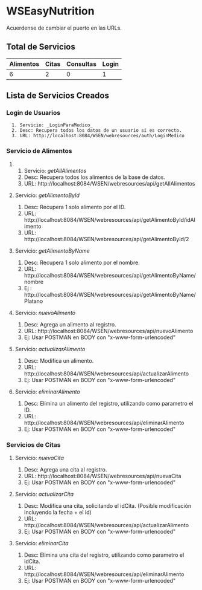 # WSEasyNutrition

Acuerdense de cambiar el puerto en las URLs.

## Total de Servicios
Alimentos | Citas | Consultas | Login |
--------- | ----- | ----------| ----- |
6         |   2   |     0     |   1   |

## Lista de Servicios Creados

### Login de Usuarios
      1. Servicio: _LoginParaMedico_
      2. Desc: Recupera todos los datos de un usuario si es correcto.
      3. URL: http://localhost:8084/WSEN/webresources/auth/LoginMedico

### Servicio de Alimentos
   1. 
      1. Servicio: _getAllAlimentos_
      2. Desc: Recupera todos los alimentos de la base de datos.
      3. URL: http://localhost:8084/WSEN/webresources/api/getAllAlimentos
      
   2. Servicio: _getAlimentoById_
      1. Desc: Recupera 1 solo alimento por el ID.
      2. URL: http://localhost:8084/WSEN/webresources/api/getAlimentoById/idAlimento
      3. URL: http://localhost:8084/WSEN/webresources/api/getAlimentoById/2

   3. Servicio: _getAlimentoByName_
      1. Desc: Recupera 1 solo alimento por el nombre.
      2. URL: http://localhost:8084/WSEN/webresources/api/getAlimentoByName/nombre
      3. Ej : http://localhost:8084/WSEN/webresources/api/getAlimentoByName/Platano

   4. Servicio: _nuevoAlimento_
      1. Desc: Agrega un alimento al registro.
      2. URL: http://localhost:8084/WSEN/webresources/api/nuevoAlimento
      3. Ej: Usar POSTMAN en BODY con "x-www-form-urlencoded"

   5. Servicio: _actualizarAlimento_
      1. Desc: Modifica un alimento.
      2. URL: http://localhost:8084/WSEN/webresources/api/actualizarAlimento
      3. Ej: Usar POSTMAN en BODY con "x-www-form-urlencoded"

   6. Servicio: _eliminarAlimento_
      1. Desc: Elimina un alimento del registro, utilizando como parametro el ID.
      2. URL: http://localhost:8084/WSEN/webresources/api/eliminarAlimento
      3. Ej: Usar POSTMAN en BODY con "x-www-form-urlencoded"
      
### Servicios de Citas
   1. Servicio: _nuevaCita_
      1. Desc: Agrega una cita al registro.
      2. URL: http://localhost:8084/WSEN/webresources/api/nuevaCita
      3. Ej: Usar POSTMAN en BODY con "x-www-form-urlencoded"
      
   2. Servicio: _actualizarCita_
      1. Desc: Modifica una cita, solicitando el idCita. (Posible modificación incluyendo la fecha + el id)
      2. URL: http://localhost:8084/WSEN/webresources/api/actualizarAlimento
      3. Ej: Usar POSTMAN en BODY con "x-www-form-urlencoded"

   3. Servicio: _eliminarCita_
      1. Desc: Elimina una cita del registro, utilizando como parametro el idCita.
      2. URL: http://localhost:8084/WSEN/webresources/api/eliminarAlimento
      3. Ej: Usar POSTMAN en BODY con "x-www-form-urlencoded"
